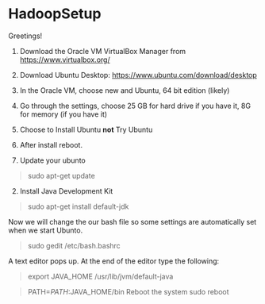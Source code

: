 # HadoopSetup
Greetings!
1. Download the Oracle VM VirtualBox Manager from https://www.virtualbox.org/
2. Download Ubuntu Desktop: https://www.ubuntu.com/download/desktop

3. In the Oracle VM, choose new and Ubuntu, 64 bit edition (likely)

4. Go through the settings, choose 25 GB for hard drive if you have it, 8G for memory (if you have it)

5. Choose to Install Ubuntu <b>not</b> Try Ubuntu

6. After install reboot.

7. Update your ubunto

> sudo apt-get update

2. Install Java Development Kit 

> sudo apt-get install default-jdk

Now we will change the our bash file so some settings are automatically set when we start Ubunto.
> sudo gedit /etc/bash.bashrc

A text editor pops up.  At the end of the editor type the following:
> export JAVA_HOME /usr/lib/jvm/default-java

> PATH=$PATH:$JAVA_HOME/bin
Reboot the system
> sudo reboot


